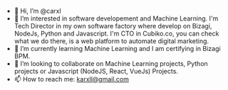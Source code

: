 - 👋 Hi, I’m @carxl
- 👀 I’m interested in software developement and Machine Learning. I'm Tech Director in my own software factory where develop on Bizagi, NodeJs, Python and Javascript. I'm CTO in Cubiko.co, you can check what we do there, is a web platform to automate digital marketing. 
- 🌱 I’m currently learning Machine Learning and I am certifying in Bizagi BPM.
- 💞️ I’m looking to collaborate on Machine Learning projects, Python projects or Javascript (NodeJS, React, VueJs) Projects.
- 📫 How to reach me: karxll@gmail.com

<!---
carxl/carxl is a ✨ special ✨ repository because its `README.md` (this file) appears on your GitHub profile.
You can click the Preview link to take a look at your changes.
--->
